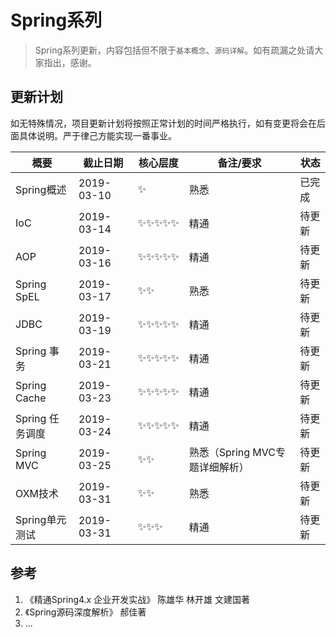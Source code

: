 # Spring系列

> Spring系列更新，内容包括但不限于`基本概念`、`源码详解`。如有疏漏之处请大家指出，感谢。

## 更新计划

如无特殊情况，项目更新计划将按照正常计划的时间严格执行，如有变更将会在后面具体说明。严于律己方能实现一番事业。

| 概要            | 截止日期   | 核心层度 | 备注/要求                      | 状态   |
| --------------- | ---------- | -------- | ------------------------------ | ------ |
| Spring概述      | 2019-03-10 | ✨        | 熟悉                           | 已完成 |
| IoC             | 2019-03-14 | ✨✨✨✨✨    | 精通                           | 待更新 |
| AOP             | 2019-03-16 | ✨✨✨✨✨    | 精通                           | 待更新 |
| Spring SpEL     | 2019-03-17 | ✨✨       | 熟悉                           | 待更新 |
| JDBC            | 2019-03-19 | ✨✨✨✨✨    | 精通                           | 待更新 |
| Spring 事务     | 2019-03-21 | ✨✨✨✨✨    | 精通                           | 待更新 |
| Spring Cache    | 2019-03-23 | ✨✨✨✨✨    | 精通                           | 待更新 |
| Spring 任务调度 | 2019-03-24 | ✨✨✨✨✨    | 精通                           | 待更新 |
| Spring MVC      | 2019-03-25 | ✨✨       | 熟悉（Spring MVC专题详细解析） | 待更新 |
| OXM技术         | 2019-03-31 | ✨✨       | 熟悉                           | 待更新 |
| Spring单元测试  | 2019-03-31 | ✨✨✨      | 精通                           | 待更新 |

## 参考

1. 《精通Spring4.x 企业开发实战》 陈雄华 林开雄 文建国著
2. 《Spring源码深度解析》 郝佳著
3. ...
